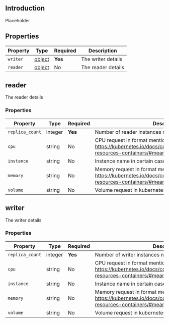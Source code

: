 ## Introduction

Placeholder

## Properties

| Property | Type              | Required | Description        |
|----------|-------------------|----------|--------------------|
| `writer` | [object](#writer) | **Yes**  | The writer details |
| `reader` | [object](#reader) | No       | The reader details |

## reader

The reader details

### Properties

| Property        | Type    | Required | Description                                                                                                                           |
|-----------------|---------|----------|---------------------------------------------------------------------------------------------------------------------------------------|
| `replica_count` | integer | **Yes**  | Number of reader instances needs to be deployed                                                                                       |
| `cpu`           | string  | No       | CPU request in format mentioned @ https://kubernetes.io/docs/concepts/configuration/manage-resources-containers/#meaning-of-cpu       |
| `instance`      | string  | No       | Instance name in certain cases                                                                                                        |
| `memory`        | string  | No       | Memory request in format mentioned @ https://kubernetes.io/docs/concepts/configuration/manage-resources-containers/#meaning-of-memory |
| `volume`        | string  | No       | Volume request in kubernetes persistent volumes                                                                                       |

## writer

The writer details

### Properties

| Property        | Type    | Required | Description                                                                                                                           |
|-----------------|---------|----------|---------------------------------------------------------------------------------------------------------------------------------------|
| `replica_count` | integer | **Yes**  | Number of writer instances needs to be deployed                                                                                       |
| `cpu`           | string  | No       | CPU request in format mentioned @ https://kubernetes.io/docs/concepts/configuration/manage-resources-containers/#meaning-of-cpu       |
| `instance`      | string  | No       | Instance name in certain cases                                                                                                        |
| `memory`        | string  | No       | Memory request in format mentioned @ https://kubernetes.io/docs/concepts/configuration/manage-resources-containers/#meaning-of-memory |
| `volume`        | string  | No       | Volume request in kubernetes persistent volumes                                                                                       |

